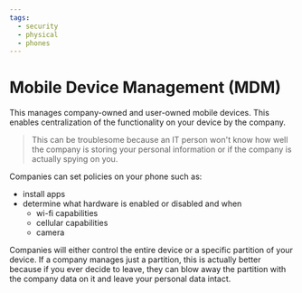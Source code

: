 ```yaml
---
tags:
  - security
  - physical
  - phones
---
```

# Mobile Device Management (MDM)

This manages company-owned and user-owned mobile devices. This enables centralization of the functionality on your device by the company.

>This can be troublesome because an IT person won't know how well the company is storing your personal information or if the company is actually spying on you.

Companies can set policies on your phone such as:

- install apps
- determine what hardware is enabled or disabled and when
    - wi-fi capabilities
    - cellular capabilities
    - camera

Companies will either control the entire device or a specific partition of your device. If a company manages just a partition, this is actually better because if you ever decide to leave, they can blow away the partition with the company data on it and leave your personal data intact.
